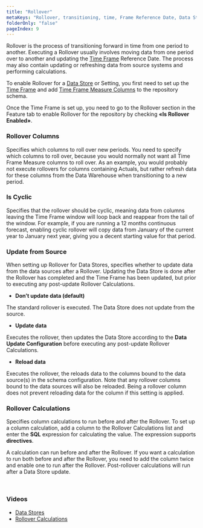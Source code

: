 ```yaml
---
title: "Rollover"
metaKeys: "Rollover, transitioning, time, Frame Reference Date, Data Store, Setting, Measure Columns, Enabled, Data Warehouse, Is Cyclic, Update from Source, Reload, Calculations"
folderOnly: "false"
pageIndex: 9
---
```


Rollover is the process of transitioning forward in time from one period to another. Executing a Rollover usually involves moving data from one period over to another and updating the [Time Frame](timeframe.md) Reference Date. The process may also contain updating or refreshing data from source systems and performing calculations.

To enable Rollover for a [Data Store](../datastores.md) or Setting, you first need to set up the [Time Frame](timeframe.md) and add [Time Frame Measure Columns](timeframemeasurecolumns.md) to the repository schema.

Once the Time Frame is set up, you need to go to the Rollover section in the Feature tab to enable Rollover for the repository by checking **«Is Rollover Enabled»**.
<br/>


### Rollover Columns

Specifies which columns to roll over new periods. You need to specify which columns to roll over, because you would normally not want all Time Frame Measure columns to roll over. As an example, you would probably not execute rollovers for columns containing Actuals, but rather refresh data for these columns from the Data Warehouse when transitioning to a new period.
<br/>

### Is Cyclic

Specifies that the rollover should be cyclic, meaning data from columns leaving the Time Frame window will loop back and reappear from the tail of the window. For example, if you are running a 12 months continuous forecast, enabling cyclic rollover will copy data from January of the current year to January next year, giving you a decent starting value for that period.
<br/>

### Update from Source

When setting up Rollover for Data Stores, specifies whether to update data from the data sources after a Rollover. Updating the Data Store is done after the Rollover has completed and the Time Frame has been updated, but prior to executing any post-update Rollover Calculations.
*	**Don’t update data (default)**

 The standard rollover is executed. The Data Store does not update from the source.

*	**Update data**

 Executes the rollover, then updates the Data Store according to the **Data Update Configuration** before executing any post-update Rollover Calculations.

*	**Reload data**

 Executes the rollover, the reloads data to the columns bound to the data source(s) in the schema configuration. Note that any rollover columns bound to the data sources will also be reloaded. Being a rollover column does not prevent reloading data for the column if this setting is applied.
<br/>

### Rollover Calculations

Specifies column calculations to run before and after the Rollover.
To set up a column calculation, add a column to the Rollover Calculations list and enter the **SQL** expression for calculating the value. The expression supports **directives**. 

A calculation can run before and after the Rollover. If you want a calculation to run both before and after the Rollover, you need to add the column twice and enable one to run after the Rollover. Post-rollover calculations will run after a Data Store update.

<br/>

### Videos
* [Data Stores](../../videos/datastores.md)
* [Rollover Calculations](https://profitbasedocs.blob.core.windows.net/videos/DS%20-%20Rollover%20Calculations.mp4)